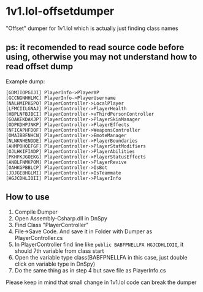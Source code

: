 # 1v1.lol-offsetdumper
"Offset" dumper for 1v1.lol which is actually just finding class names<br/>
## ps: it recomended to read source code before using, otherwise you may not understand how to read offset dump

Example dump:
```
[GDMIIOPGIJI] PlayerInfo->PlayerXP
[GCCNGNHHLMC] PlayerInfo->PlayerUsername
[NALHMIPKGPO] PlayerController->LocalPlayer
[LFMCIILGNAJ] PlayerController->PlayerHealth
[HBPLNFBJBCI] PlayerController->vThirdPersonController
[GOAKEKDAKJP] PlayerController->PlayerSkinManager
[ODPKDHPJNKP] PlayerController->PlayerEffects
[NFICAPHFDOF] PlayerController->WeaponsController
[OMAIBBFNHCN] PlayerController->EmoteManager
[NLNKNHENDDE] PlayerController->PlayerBoundaries
[AHMPOHOEFGF] PlayerController->PlayerStatModifiers
[OJLHKIFIADP] PlayerController->PlayerAbilities
[PKHFKJGOEKG] PlayerController->PlayerStatusEffects
[ANBLFNMKPOM] PlayerController->PlayerRevive
[OAHKGPBBLCP] PlayerController->IsBot
[JDJGEBHGLMI] PlayerController->IsTeammate
[HGJCDHLIOII] PlayerController->PlayerInfo
```

## How to use
1. Compile Dumper
2. Open Assembly-Csharp.dll in DnSpy
3. Find Class "PlayerController"
4. File->Save Code. And save it in Folder with Dumper as PlayerController.cs
5. In PlayerController find line like ```public BABFPNELLFA HGJCDHLIOII```, it should 7th variable from class start
6. Open the variable type class(BABFPNELLFA in this case, just double click on variable type in DnSpy)
7. Do the same thing as in step 4 but save file as PlayerInfo.cs

Please keep in mind that small change in 1v1.lol code can break the dumper
